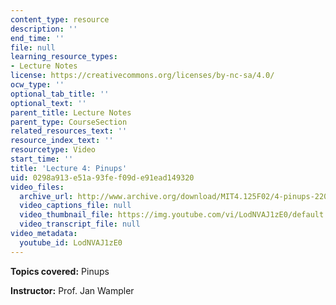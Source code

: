```yaml
---
content_type: resource
description: ''
end_time: ''
file: null
learning_resource_types:
- Lecture Notes
license: https://creativecommons.org/licenses/by-nc-sa/4.0/
ocw_type: ''
optional_tab_title: ''
optional_text: ''
parent_title: Lecture Notes
parent_type: CourseSection
related_resources_text: ''
resource_index_text: ''
resourcetype: Video
start_time: ''
title: 'Lecture 4: Pinups'
uid: 0298a913-e51a-93fe-f09d-e91ead149320
video_files:
  archive_url: http://www.archive.org/download/MIT4.125F02/4-pinups-220k.mp4
  video_captions_file: null
  video_thumbnail_file: https://img.youtube.com/vi/LodNVAJ1zE0/default.jpg
  video_transcript_file: null
video_metadata:
  youtube_id: LodNVAJ1zE0
---
```


**Topics covered:** Pinups

**Instructor:** Prof. Jan Wampler

